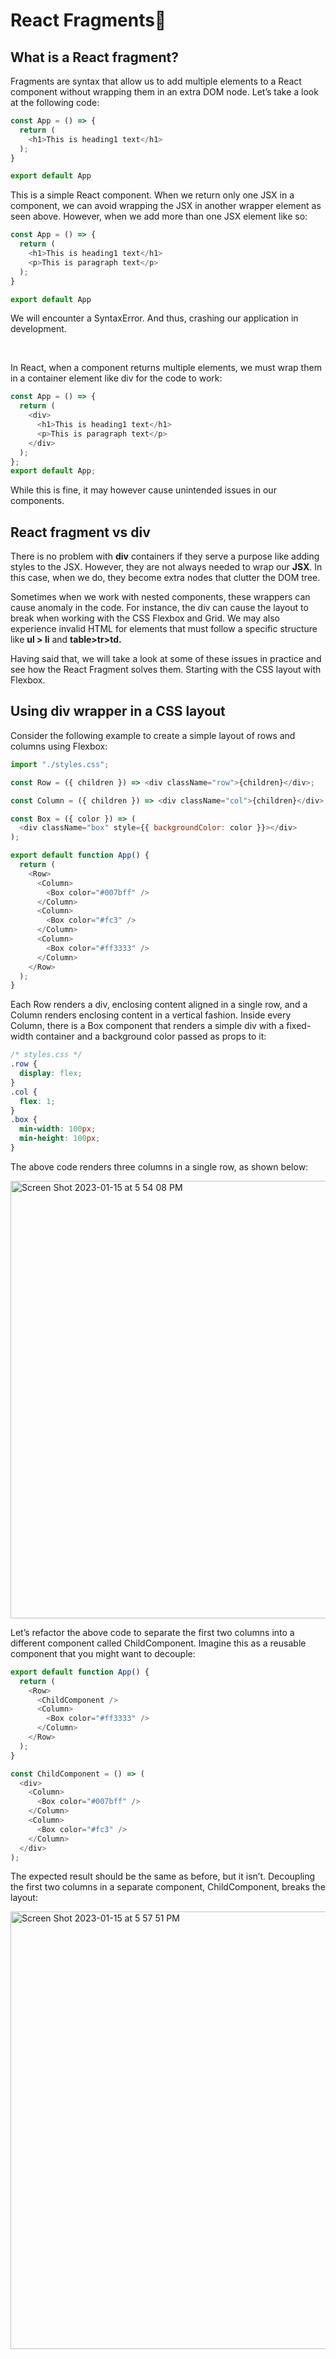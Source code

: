 # React Fragments📌

## What is a React fragment?

Fragments are syntax that allow us to add multiple elements to a React component without wrapping them in an extra DOM node.
Let’s take a look at the following code:

```javascript
const App = () => {
  return (
    <h1>This is heading1 text</h1>
  );
}

export default App
```

This is a simple React component. When we return only one JSX in a component, we can avoid wrapping the JSX in another wrapper element as seen above. However, when we add more than one JSX element like so:

```javascript
const App = () => {
  return (
    <h1>This is heading1 text</h1>
    <p>This is paragraph text</p>
  );
}

export default App
```

We will encounter a SyntaxError. And thus, crashing our application in development.

<br>

In React, when a component returns multiple elements, we must wrap them in a container element like div for the code to work:
```javascript
const App = () => {
  return (
    <div>
      <h1>This is heading1 text</h1>
      <p>This is paragraph text</p>
    </div>
  );
};
export default App;
```
While this is fine, it may however cause unintended issues in our components.

## React fragment vs <b>div</b>

There is no problem with <b>div</b> containers if they serve a purpose like adding styles to the JSX. However, they are not always needed to wrap our <b>JSX</b>. In this case, when we do, they become extra nodes that clutter the DOM tree.


Sometimes when we work with nested components, these wrappers can cause anomaly in the code. For instance, the div can cause the layout to break when working with the CSS Flexbox and Grid. We may also experience invalid HTML for elements that must follow a specific structure like <b>ul > li</b> and <b>table>tr>td.</b>


Having said that, we will take a look at some of these issues in practice and see how the React Fragment solves them. Starting with the CSS layout with Flexbox.

## Using div wrapper in a <b>CSS</b> layout

Consider the following example to create a simple layout of rows and columns using Flexbox:

```javascript
import "./styles.css";

const Row = ({ children }) => <div className="row">{children}</div>;

const Column = ({ children }) => <div className="col">{children}</div>;

const Box = ({ color }) => (
  <div className="box" style={{ backgroundColor: color }}></div>
);

export default function App() {
  return (
    <Row>
      <Column>
        <Box color="#007bff" />
      </Column>
      <Column>
        <Box color="#fc3" />
      </Column>
      <Column>
        <Box color="#ff3333" />
      </Column>
    </Row>
  );
}
```

Each Row renders a div, enclosing content aligned in a single row, and a Column renders enclosing content in a vertical fashion. Inside every Column, there is a Box component that renders a simple div with a fixed-width container and a background color passed as props to it:

```css
/* styles.css */
.row {
  display: flex;
}
.col {
  flex: 1;
}
.box {
  min-width: 100px;
  min-height: 100px;
}
```
The above code renders three columns in a single row, as shown below:

<img width="700" alt="Screen Shot 2023-01-15 at 5 54 08 PM" src="https://user-images.githubusercontent.com/96326525/212539105-7b7be163-9d79-40cf-861e-20f631b69211.png">


Let’s refactor the above code to separate the first two columns into a different component called ChildComponent. Imagine this as a reusable component that you might want to decouple:

```javascript
export default function App() {
  return (
    <Row>
      <ChildComponent />
      <Column>
        <Box color="#ff3333" />
      </Column>
    </Row>
  );
}

const ChildComponent = () => (
  <div>
    <Column>
      <Box color="#007bff" />
    </Column>
    <Column>
      <Box color="#fc3" />
    </Column>
  </div>
);
```

The expected result should be the same as before, but it isn’t. Decoupling the first two columns in a separate component, ChildComponent, breaks the layout:

<img width="700" alt="Screen Shot 2023-01-15 at 5 57 51 PM" src="https://user-images.githubusercontent.com/96326525/212539219-b8cf8345-fc0e-4820-afef-843e1283e884.png">
